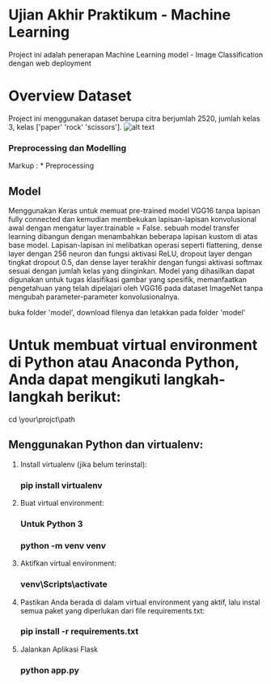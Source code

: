 # Ujian Akhir Praktikum - Machine Learning
Project ini adalah penerapan Machine Learning model - Image Classification dengan web deployment

# Overview Dataset
Project ini menggunakan dataset berupa citra berjumlah 2520, jumlah kelas 3, kelas ['paper' 'rock' 'scissors'].
![alt text](https://github.com/unggaputra/Web-Model-Deployment/blob/main/Asset/dataset.png?raw=true)

### Preprocessing dan Modelling
 Markup : * Preprocessing

## Model
Menggunakan Keras untuk memuat pre-trained model VGG16 tanpa lapisan fully connected dan kemudian membekukan lapisan-lapisan konvolusional awal dengan mengatur layer.trainable = False.
sebuah model transfer learning dibangun dengan menambahkan beberapa lapisan kustom di atas base model. Lapisan-lapisan ini melibatkan operasi seperti flattening, dense layer dengan 256 neuron dan fungsi aktivasi ReLU, dropout layer dengan tingkat dropout 0.5, dan dense layer terakhir dengan fungsi aktivasi softmax sesuai dengan jumlah kelas yang diinginkan.
Model yang dihasilkan dapat digunakan untuk tugas klasifikasi gambar yang spesifik, memanfaatkan pengetahuan yang telah dipelajari oleh VGG16 pada dataset ImageNet tanpa mengubah parameter-parameter konvolusionalnya.


buka folder 'model', download filenya dan letakkan pada folder 'model'

# Untuk membuat virtual environment di Python atau Anaconda Python, Anda dapat mengikuti langkah-langkah berikut:

cd \your\projct\path

## Menggunakan Python dan virtualenv:
1. Install virtualenv (jika belum terinstal):
   ### pip install virtualenv
   
2. Buat virtual environment:
   ### Untuk Python 3
   ### python -m venv venv
   
3. Aktifkan virtual environment:
   ### venv\Scripts\activate

4. Pastikan Anda berada di dalam virtual environment yang aktif, lalu instal semua paket yang diperlukan dari file requirements.txt:
   ### pip install -r requirements.txt

5. Jalankan Aplikasi Flask
   ### python app.py



